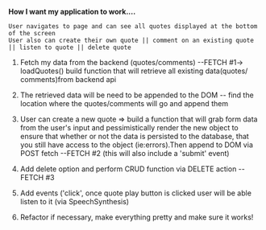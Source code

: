 **How I want my application to work....**

    User navigates to page and can see all quotes displayed at the bottom of the screen   
    User also can create their own quote || comment on an existing quote || listen to quote || delete quote 



  1) Fetch my data from the backend (quotes/comments) --FETCH #1-> loadQuotes() build function that will retrieve all existing data(quotes/  comments)from backend api
 
 
  2) The retrieved data will be need to be appended to the DOM  -- find the location where the quotes/comments will go and append them 


  3) User can create a new quote => build a function that will grab form data from the user's input and pessimistically render the new object to ensure that whether or not the data is persisted to the database, that you still have access to the object (ie:errors).Then append to DOM via POST fetch --FETCH #2 (this will also include a 'submit' event)

  4) Add delete option and perform CRUD function via DELETE action --FETCH #3

  5) Add events ('click', once quote play button is clicked user will be able listen to it (via SpeechSynthesis) 

  6) Refactor if necessary, make everything pretty and make sure it works!




